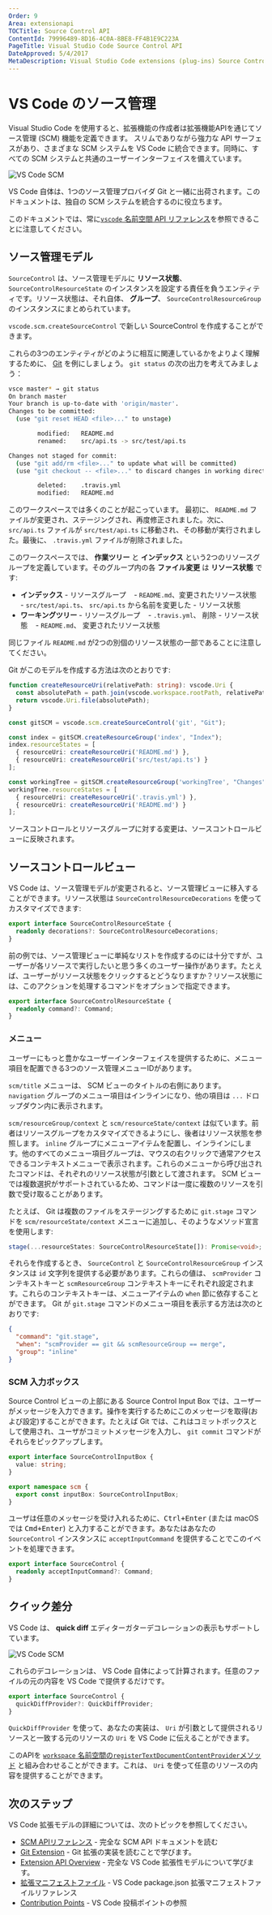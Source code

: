 ```yaml
---
Order: 9
Area: extensionapi
TOCTitle: Source Control API
ContentId: 79996489-8D16-4C0A-8BE8-FF4B1E9C223A
PageTitle: Visual Studio Code Source Control API
DateApproved: 5/4/2017
MetaDescription: Visual Studio Code extensions (plug-ins) Source Control API.
---
```

# VS Code のソース管理

Visual Studio Code を使用すると、拡張機能の作成者は拡張機能APIを通じてソース管理 (SCM) 機能を定義できます。 スリムでありながら強力な API サーフェスがあり、さまざまな SCM システムを VS Code に統合できます。同時に、すべての SCM システムと共通のユーザーインターフェイスを備えています。

![VS Code SCM](images/api-scm/main.png)

 VS Code 自体は、1つのソース管理プロバイダ Git と一緒に出荷されます。このドキュメントは、独自の SCM システムを統合するのに役立ちます。

このドキュメントでは、常に[`vscode` 名前空間 API リファレンス](/docs/extensionAPI/vscode-api.md#scm)を参照できることに注意してください。

## ソース管理モデル

`SourceControl` は、ソース管理モデルに **リソース状態**、` SourceControlResourceState` のインスタンスを設定する責任を負うエンティティです。リソース状態は、それ自体、 **グループ**、 `SourceControlResourceGroup` のインスタンスにまとめられています。

`vscode.scm.createSourceControl` で新しい SourceControl を作成することができます。

これらの3つのエンティティがどのように相互に関連しているかをよりよく理解するために、 [Git](https://github.com/Microsoft/vscode/tree/master/extensions/git) を例にしましょう。 `git status` の次の出力を考えてみましょう：

```bash
vsce master* → git status
On branch master
Your branch is up-to-date with 'origin/master'.
Changes to be committed:
  (use "git reset HEAD <file>..." to unstage)

        modified:   README.md
        renamed:    src/api.ts -> src/test/api.ts

Changes not staged for commit:
  (use "git add/rm <file>..." to update what will be committed)
  (use "git checkout -- <file>..." to discard changes in working directory)

        deleted:    .travis.yml
        modified:   README.md
```

このワークスペースでは多くのことが起こっています。 最初に、 `README.md` ファイルが変更され、ステージングされ、再度修正されました。次に、 `src/api.ts` ファイルが `src/test/api.ts` に移動され、その移動が実行されました。最後に、 `.travis.yml` ファイルが削除されました。

このワークスペースでは、 **作業ツリー** と **インデックス** という2つのリソースグループを定義しています。そのグループ内の各 **ファイル変更** は **リソース状態** です:

- **インデックス** - リソースグループ
   - `README.md`、変更されたリソース状態
   - `src/test/api.ts`、 `src/api.ts` から名前を変更した - リソース状態
- **ワーキングツリー** - リソースグループ
   - `.travis.yml`、 削除 - リソース状態
   - `README.md`、 変更されたリソース状態

同じファイル `README.md` が2つの別個のリソース状態の一部であることに注意してください。

Git がこのモデルを作成する方法は次のとおりです:

```ts
function createResourceUri(relativePath: string): vscode.Uri {
  const absolutePath = path.join(vscode.workspace.rootPath, relativePath);
  return vscode.Uri.file(absolutePath);
}

const gitSCM = vscode.scm.createSourceControl('git', "Git");

const index = gitSCM.createResourceGroup('index', "Index");
index.resourceStates = [
  { resourceUri: createResourceUri('README.md') },
  { resourceUri: createResourceUri('src/test/api.ts') }
];

const workingTree = gitSCM.createResourceGroup('workingTree', "Changes");
workingTree.resourceStates = [
  { resourceUri: createResourceUri('.travis.yml') },
  { resourceUri: createResourceUri('README.md') }
];
```

ソースコントロールとリソースグループに対する変更は、ソースコントロールビューに反映されます。

## ソースコントロールビュー

 VS Code は、ソース管理モデルが変更されると、ソース管理ビューに移入することができます。リソース状態は `SourceControlResourceDecorations` を使ってカスタマイズできます:

```ts
export interface SourceControlResourceState {
  readonly decorations?: SourceControlResourceDecorations;
}
```

前の例では、ソース管理ビューに単純なリストを作成するのには十分ですが、ユーザーが各リソースで実行したいと思う多くのユーザー操作があります。たとえば、ユーザーがリソース状態をクリックするとどうなりますか？リソース状態には、このアクションを処理するコマンドをオプションで指定できます。

```ts
export interface SourceControlResourceState {
  readonly command?: Command;
}
```

### メニュー

ユーザーにもっと豊かなユーザーインターフェイスを提供するために、メニュー項目を配置できる3つのソース管理メニューIDがあります。

`scm/title` メニューは、 SCM ビューのタイトルの右側にあります。 `navigation` グループのメニュー項目はインラインになり、他の項目は `...` ドロップダウン内に表示されます。

`scm/resourceGroup/context` と `scm/resourceState/context` は似ています。前者はリソースグループをカスタマイズできるようにし、後者はリソース状態を参照します。 `inline` グループにメニューアイテムを配置し、インラインにします。他のすべてのメニュー項目グループは、マウスの右クリックで通常アクセスできるコンテキストメニューで表示されます。これらのメニューから呼び出されたコマンドは、それぞれのリソース状態が引数として渡されます。 SCM ビューでは複数選択がサポートされているため、コマンドは一度に複数のリソースを引数で受け取ることがあります。

たとえば、 Git は複数のファイルをステージングするために `git.stage` コマンドを `scm/resourceState/context` メニューに追加し、そのようなメソッド宣言を使用します:

```ts
stage(...resourceStates: SourceControlResourceState[]): Promise<void>;
```

それらを作成するとき、 `SourceControl` と `SourceControlResourceGroup` インスタンスは `id` 文字列を提供する必要があります。これらの値は、 `scmProvider` コンテキストキーと `scmResourceGroup` コンテキストキーにそれぞれ設定されます。これらのコンテキストキーは、メニューアイテムの `when` 節に依存することができます。 Git が `git.stage` コマンドのメニュー項目を表示する方法は次のとおりです:

```json
{
  "command": "git.stage",
  "when": "scmProvider == git && scmResourceGroup == merge",
  "group": "inline"
}
```

### SCM 入力ボックス

Source Control ビューの上部にある Source Control Input Box では、ユーザーがメッセージを入力できます。操作を実行するためにこのメッセージを取得(および設定)することができます。たとえば Git では、これはコミットボックスとして使用され、ユーザがコミットメッセージを入力し、 `git commit` コマンドがそれらをピックアップします。

```ts
export interface SourceControlInputBox {
  value: string;
}

export namespace scm {
  export const inputBox: SourceControlInputBox;
}
```

ユーザは任意のメッセージを受け入れるために、<kbd>Ctrl+Enter</kbd> (または macOS では <kbd>Cmd+Enter</kbd>) と入力することができます。あなたはあなたの `SourceControl` インスタンスに `acceptInputCommand` を提供することでこのイベントを処理できます。

```ts
export interface SourceControl {
  readonly acceptInputCommand?: Command;
}
```

## クイック差分

VS Code は、 **quick diff** エディターガターデコレーションの表示もサポートしています。

![VS Code SCM](images/api-scm/quickdiff.png)

これらのデコレーションは、 VS Code 自体によって計算されます。任意のファイルの元の内容を VS Code で提供するだけです。

```ts
export interface SourceControl {
  quickDiffProvider?: QuickDiffProvider;
}
```

`QuickDiffProvider` を使って、あなたの実装は、 `Uri` が引数として提供されるリソースと一致する元のリソースの `Uri` を VS Code に伝えることができます。

このAPIを [`workspace` 名前空間の`registerTextDocumentContentProvider`メソッド](/docs/extensionAPI/vscode-api.md#workspace) と組み合わせることができます。これは、 `Uri` を使って任意のリソースの内容を提供することができます。

## 次のステップ

 VS Code 拡張モデルの詳細については、次のトピックを参照してください。

* [SCM APIリファレンス](/docs/extensionAPI/vscode-api.md#scm) - 完全な SCM API ドキュメントを読む
* [Git Extension](https://github.com/Microsoft/vscode/tree/master/extensions/git) - Git 拡張の実装を読むことで学びます。
* [Extension API Overview](/docs/extensionAPI/overview.md) - 完全な VS Code 拡張性モデルについて学びます。
* [拡張マニフェストファイル](/docs/extensionAPI/extension-manifest.md) - VS Code package.json 拡張マニフェストファイルリファレンス
* [Contribution Points](/docs/extensionAPI/extension-points.md) - VS Code 投稿ポイントの参照
